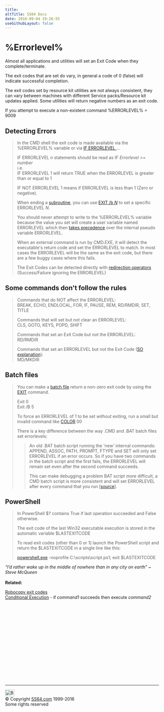 ```yaml
---
title:
altTitle: SS64 Docs
date: 2016-09-04 19:26:55
useGithubLayout: false
---
```

<!-- #BeginLibraryItem "/Library/head_nt.lbi" --><!-- #EndLibraryItem --><h1>%Errorlevel%</h1>
<p>Almost all applications and utilities will set an Exit Code when they complete/terminate.</p>
<p>The exit codes that are set  do vary, in general a code of 0 (false) will indicate successful completion.</p>
<p>The exit codes set by resource kit utilities are not always consistent, they can vary between machines with different Service packs/Resource kit updates applied. Some utilities will return negative numbers as an exit code.</p>
<p>If you attempt to execute a non-existent command %ERRORLEVEL% = 9009</p>
<h2>Detecting Errors</h2>
<blockquote>
<p>In the CMD shell the exit code is made available via the <span class="code">%ERRORLEVEL%</span> variable or via <a href="if.html">IF ERRORLEVEL </a>...</p>
<p><span class="code">IF ERRORLEVEL <i>n</i></span> statements should be read as IF <i>Errorlevel</i> <span class="code">&gt;=</span> <i>number</i><br>
i.e.<br>
<span class="code">IF ERRORLEVEL 1</span> will return TRUE when the  ERRORLEVEL is greater than or equal to 1</p>
<p><span class="code">IF NOT ERRORLEVEL 1</span> means if ERRORLEVEL is less than 1 (Zero or negative).</p>
<p>When ending a <a href="call.html">subroutine</a>, you can use <a href="exit.html">EXIT /b <i>N</i></a> to set a specific ERRORLEVEL <i>N</i>.</p>
<p>You should never attempt to write to the <span class="code">%ERRORLEVEL%</span> variable  because the value you set  will create a user variable named <span class="code">ERRORLEVEL</span> which then <a href="http://blogs.msdn.com/b/oldnewthing/archive/2008/09/26/8965755.aspx">takes precedence</a> over the internal pseudo variable <span class="code">ERRORLEVEL</span>.</p>
<p>When an external command is run by CMD.EXE, it will detect the executable's return code and set the ERRORLEVEL to match. In most cases the ERRORLEVEL will be the same as the exit code, but there are a few buggy cases where this fails.</p>
<p>The Exit Codes can be detected directly with  <a href="syntax-redirection.html">redirection operators</a> (Success/Failure ignoring the ERRORLEVEL)</p>
</blockquote>
<h2>Some commands don't follow the rules</h2>
<blockquote>
<p>Commands that do NOT affect the ERRORLEVEL: <br>
<span class="code">BREAK, ECHO, ENDLOCAL, FOR,       IF,       PAUSE, REM,  RD/RMDIR, SET,      TITLE</span></p>
<p>Commands that will set but not clear an ERRORLEVEL: <br>
<span class="code">CLS, GOTO, KEYS, POPD, SHIFT </span></p>
<p>Commands that set an Exit Code but not the ERRORLEVEL: <br>
<span class="code">RD/RMDIR</span></p>
<p>Commands that set an ERRORLEVEL but not the Exit Code (<a href="http://stackoverflow.com/questions/34936240/batch-goto-loses-errorlevel/34937706#34937706">SO explanation</a>): <br>
<span class="code">MD/MKDIR</span></p>
</blockquote>
<h2>Batch files</h2>
<blockquote>
<p> You can make a <a href="syntax-run.html">batch file</a> return a non-zero exit code by using the <a href="exit.html">EXIT</a> command.</p>
<p class="code">Exit 0<br>
Exit /B 5</p>
<p> To force an <span class="code">ERRORLEVEL</span> of 1 to be set <i>without</i> exiting, run a small but invalid command like <span class="code"><a href="color.html">COLOR</a> 00</span> <br>
</p>
<p>There is a key difference between the way .CMD and .BAT batch files set errorlevels:</p>
<blockquote>
<p> An old  .BAT batch script running the 'new' internal commands: APPEND, ASSOC, PATH, PROMPT,  FTYPE and SET will only set <span class="code">ERRORLEVEL</span> if an error occurs. 
So if you have two  commands in the batch script and the first fails, the <span class="code">ERRORLEVEL</span> will remain set even after the second command succeeds.</p>
<p> This can make debugging a problem BAT script more difficult, a CMD batch script is more consistent and will set <span class="code">ERRORLEVEL</span> after every command that you run [<a href="https://groups.google.com/forum/#!msg/microsoft.public.win2000.cmdprompt.admin/XHeUq8oe2wk/LIEViGNmkK0J">source</a>]. </p>
</blockquote>
</blockquote>
<h2>PowerShell</h2>
<blockquote>
<p>In PowerShell<span class="code"> $? </span>contains <span class="code">True</span> if last operation succeeded and <span class="code">False</span> otherwise.</p>
<p>The exit code of the last Win32 executable execution is stored in the automatic variable <span class="code">$LASTEXITCODE</span></p>
<p>To read exit codes (other than 0 or 1) launch the PowerShell script and return the <span class="code">$LASTEXITCODE</span> in a single line like this:</p>
<p><span class="code"><a href="../ps/powershell.html">powershell.exe</a> -noprofile C:\scripts\script.ps1; exit $LASTEXITCODE</span><br>
</p>
</blockquote>
<p><i class="quote">“I’d rather wake up in the middle of nowhere than in any city on earth” ~ Steve McQueen</i><br>
<b><br>
Related:</b></p>
<p><a href="robocopy-exit.html">Robocopy exit codes </a><br>
<a href="syntax-conditional.html">Conditional Execution</a> - if <var>command1</var> succeeds then execute <var>command2</var></p>
<!-- #BeginLibraryItem "/Library/foot_nt.lbi" --><p>
<!-- windows300 -->
<ins class="adsbygoogle" style="display:inline-block;width:300px;height:250px" data-ad-client="ca-pub-6140977852749469" data-ad-slot="7649547908"></ins>
<script>
(adsbygoogle = window.adsbygoogle || []).push({});
</script></p>
<hr>
<div id="bl" class="footer"><a href="errorlevel.html#"><img src="../images/top.png" width="30" height="22" alt="Back to the Top"></a></div>
<div id="br" class="footer, tagline">© Copyright <a href="http://ss64.com/">SS64.com</a> 1999-2016<br>
Some rights reserved</div><!-- #EndLibraryItem -->

